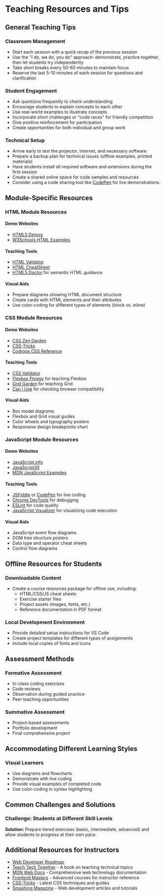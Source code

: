 # Teaching Resources and Tips

## General Teaching Tips

### Classroom Management
- Start each session with a quick recap of the previous session
- Use the "I do, we do, you do" approach: demonstrate, practice together, then let students try independently
- Take short breaks every 50-60 minutes to maintain focus
- Reserve the last 5-10 minutes of each session for questions and clarification

### Student Engagement
- Ask questions frequently to check understanding
- Encourage students to explain concepts to each other
- Use real-world examples to illustrate concepts
- Incorporate short challenges or "code races" for friendly competition
- Give positive reinforcement for participation
- Create opportunities for both individual and group work

### Technical Setup
- Arrive early to test the projector, internet, and necessary software
- Prepare a backup plan for technical issues (offline examples, printed materials)
- Have students install all required software and extensions during the first session
- Create a shared online space for code samples and resources
- Consider using a code sharing tool like [CodePen](https://codepen.io/) for live demonstrations

## Module-Specific Resources

### HTML Module Resources

#### Demo Websites
- [HTML5 Demos](https://html5demos.com/)
- [W3Schools HTML Examples](https://www.w3schools.com/html/html_examples.asp)

#### Teaching Tools
- [HTML Validator](https://validator.w3.org/)
- [HTML CheatSheet](https://htmlcheatsheet.com/)
- [HTML5 Doctor](http://html5doctor.com/) for semantic HTML guidance

#### Visual Aids
- Prepare diagrams showing HTML document structure
- Create cards with HTML elements and their attributes
- Use color-coding for different types of elements (block vs. inline)

### CSS Module Resources

#### Demo Websites
- [CSS Zen Garden](http://www.csszengarden.com/)
- [CSS-Tricks](https://css-tricks.com/)
- [Codrops CSS Reference](https://tympanus.net/codrops/css_reference/)

#### Teaching Tools
- [CSS Validator](https://jigsaw.w3.org/css-validator/)
- [Flexbox Froggy](https://flexboxfroggy.com/) for teaching Flexbox
- [Grid Garden](https://cssgridgarden.com/) for teaching Grid
- [Can I Use](https://caniuse.com/) for checking browser compatibility

#### Visual Aids
- Box model diagrams
- Flexbox and Grid visual guides
- Color wheels and typography posters
- Responsive design breakpoints chart

### JavaScript Module Resources

#### Demo Websites
- [JavaScript.info](https://javascript.info/)
- [JavaScript30](https://javascript30.com/)
- [MDN JavaScript Examples](https://developer.mozilla.org/en-US/docs/Web/JavaScript/Examples)

#### Teaching Tools
- [JSFiddle](https://jsfiddle.net/) or [CodePen](https://codepen.io/) for live coding
- [Chrome DevTools](https://developers.google.com/web/tools/chrome-devtools) for debugging
- [ESLint](https://eslint.org/) for code quality
- [JavaScript Visualizer](https://javascriptvisualizer.com/) for visualizing code execution

#### Visual Aids
- JavaScript event flow diagrams
- DOM tree structure posters
- Data type and operator cheat sheets
- Control flow diagrams

## Offline Resources for Students

### Downloadable Content
- Create a course resources package for offline use, including:
  - HTML/CSS/JS cheat sheets
  - Exercise starter files
  - Project assets (images, fonts, etc.)
  - Reference documentation in PDF format

### Local Development Environment
- Provide detailed setup instructions for VS Code
- Create project templates for different types of assignments
- Include local copies of fonts and icons

## Assessment Methods

### Formative Assessment
- In-class coding exercises
- Code reviews
- Observation during guided practice
- Peer teaching opportunities

### Summative Assessment
- Project-based assessments
- Portfolio development
- Final comprehensive project

## Accommodating Different Learning Styles

### Visual Learners
- Use diagrams and flowcharts
- Demonstrate with live coding
- Provide visual examples of completed code
- Use color-coding in syntax highlighting



## Common Challenges and Solutions

### Challenge: Students at Different Skill Levels
**Solution:** Prepare tiered exercises (basic, intermediate, advanced) and allow students to progress at their own pace.


## Additional Resources for Instructors

- [Web Developer Roadmap](https://roadmap.sh/frontend)
- [Teach Tech Together](https://teachtogether.tech/) - A book on teaching technical topics
- [MDN Web Docs](https://developer.mozilla.org/en-US/) - Comprehensive web technology documentation
- [Frontend Masters](https://frontendmasters.com/) - Advanced courses for instructor reference
- [CSS-Tricks](https://css-tricks.com/) - Latest CSS techniques and guides
- [Smashing Magazine](https://www.smashingmagazine.com/) - Web development articles and tutorials